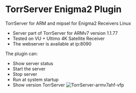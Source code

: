 # TorrServer Enigma2 Plugin
TorrServer for ARM and mipsel for Enigma2 Receivers Linux

- Server part of TorrServer for ARMv7 version 1.1.77
- Tested on VU + Ultimo 4K Satellite Receiver
- The webserver is available at ip:8090

The plugin can:
* Show server status
* Start the server
* Stop server
* Run at system startup
* Show version TorrServer
![TorrServer-armv7ahf-vfp](https://github.com/satsis/TorrServer-armv7ahf-vfp/blob/main/TorrServer-armv7ahf-vfp%20(2).jpg)
